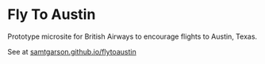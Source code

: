Fly To Austin
==========

Prototype microsite for British Airways to encourage flights to Austin, Texas.

See at [samtgarson.github.io/flytoaustin](samtgarson.github.io/flytoaustin)